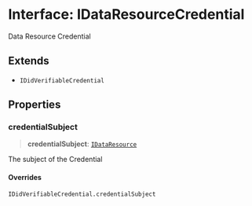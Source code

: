 # Interface: IDataResourceCredential

Data Resource Credential

## Extends

- `IDidVerifiableCredential`

## Properties

### credentialSubject

> **credentialSubject**: [`IDataResource`](IDataResource.md)

The subject of the Credential

#### Overrides

`IDidVerifiableCredential.credentialSubject`
